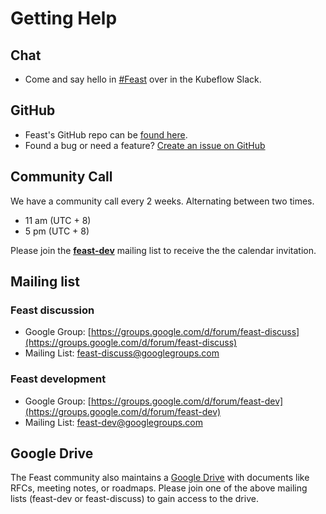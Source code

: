 # Getting Help

## Chat

* Come and say hello in [\#Feast](https://join.slack.com/t/kubeflow/shared_invite/zt-cpr020z4-PfcAue_2nw67~iIDy7maAQ) over in the Kubeflow Slack.

## GitHub

* Feast's GitHub repo can be [found here](https://github.com/feast-dev/feast/).
* Found a bug or need a feature? [Create an issue on GitHub](https://github.com/feast-dev/feast/issues/new)

## Community Call

We have a community call every 2 weeks. Alternating between two times.

* 11 am \(UTC + 8\)
* 5 pm \(UTC + 8\)

Please join the [**feast-dev**](getting-help.md#feast-development) mailing list to receive the the calendar invitation.

## Mailing list

### Feast discussion

* Google Group: [https://groups.google.com/d/forum/feast-discuss](https://groups.google.com/d/forum/feast-discuss)
* Mailing List: [feast-discuss@googlegroups.com](mailto:feast-discuss@googlegroups.com)

### Feast development

* Google Group: [https://groups.google.com/d/forum/feast-dev](https://groups.google.com/d/forum/feast-dev)
* Mailing List: [feast-dev@googlegroups.com](mailto:feast-dev@googlegroups.com)

## Google Drive

The Feast community also maintains a [Google Drive](https://drive.google.com/drive/u/0/folders/0AAe8j7ZK3sxSUk9PVA) with documents like RFCs, meeting notes, or roadmaps. Please join one of the above mailing lists \(feast-dev or feast-discuss\) to gain access to the drive.

